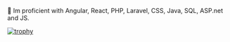 💪 Im proficient with Angular, React, PHP, Laravel, CSS, Java, SQL, ASP.net and JS.


[![trophy](https://github-profile-trophy.vercel.app/?username=ryo-ma&theme=onedark)](https://github.com/ryo-ma/github-profile-trophy)

